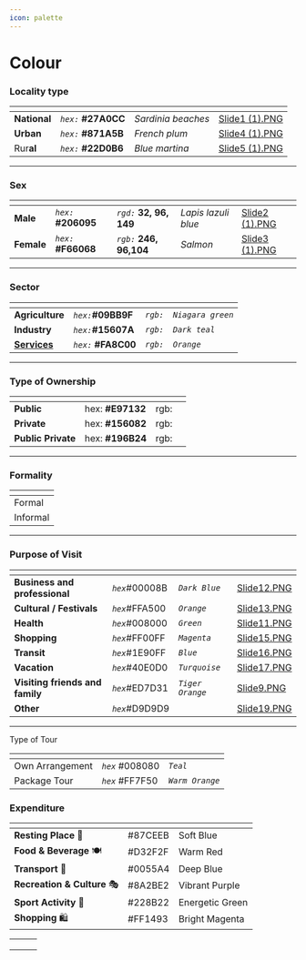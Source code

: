 ```yaml
---
icon: palette
---
```


# Colour

### Locality type

<table data-view="cards" data-full-width="true"><thead><tr><th></th><th></th><th></th><th data-hidden data-card-cover data-type="files"></th></tr></thead><tbody><tr><td><strong>National</strong></td><td><em><code>hex:</code></em> <strong>#27A0CC</strong></td><td><em>Sardinia beaches</em></td><td><a href="../.gitbook/assets/Slide1 (1).PNG">Slide1 (1).PNG</a></td></tr><tr><td><strong>Urban</strong></td><td><em><code>hex:</code></em> <strong>#871A5B</strong></td><td><em>French plum</em></td><td><a href="../.gitbook/assets/Slide4 (1).PNG">Slide4 (1).PNG</a></td></tr><tr><td>Rur<strong>al</strong></td><td><em><code>hex:</code></em> <strong>#22D0B6</strong></td><td><em>Blue martina</em></td><td><a href="../.gitbook/assets/Slide5 (1).PNG">Slide5 (1).PNG</a></td></tr></tbody></table>

***

### Sex

<table data-card-size="large" data-view="cards" data-full-width="true"><thead><tr><th></th><th></th><th></th><th></th><th data-hidden data-card-cover data-type="files"></th></tr></thead><tbody><tr><td><strong>Male</strong></td><td><em><code>hex:</code></em> <strong>#206095</strong></td><td><em><code>rgd:</code></em> <strong>32, 96, 149</strong></td><td><em>Lapis lazuli blue</em></td><td><a href="../.gitbook/assets/Slide2 (1).PNG">Slide2 (1).PNG</a></td></tr><tr><td><strong>Female</strong></td><td><em><code>hex:</code></em> <strong>#F66068</strong></td><td><em><code>rgb:</code></em> <strong>246, 96,104</strong></td><td><em>Salmon</em></td><td><a href="../.gitbook/assets/Slide3 (1).PNG">Slide3 (1).PNG</a></td></tr></tbody></table>

***

### Sector

<table data-view="cards" data-full-width="true"><thead><tr><th></th><th></th><th></th><th></th></tr></thead><tbody><tr><td><strong>Agriculture</strong></td><td><em><code>hex:</code></em><strong>#09BB9F</strong></td><td><em><code>rgb:</code></em></td><td><em><code>Niagara green</code></em> </td></tr><tr><td><strong>Industry</strong></td><td><em><code>hex:</code></em><strong>#15607A</strong></td><td><em><code>rgb:</code></em></td><td><em><code>Dark teal</code></em></td></tr><tr><td><a data-footnote-ref href="#user-content-fn-1"><strong>S</strong></a><a data-footnote-ref href="#user-content-fn-1"><strong>ervices</strong></a></td><td><em><code>hex:</code></em> <strong>#FA8C00</strong></td><td><em><code>rgb:</code></em></td><td><em><code>Orange</code></em></td></tr></tbody></table>

***

### Type of Ownership

<table data-view="cards" data-full-width="true"><thead><tr><th></th><th></th><th></th><th></th></tr></thead><tbody><tr><td><strong>Public</strong></td><td>hex: <strong>#E97132</strong></td><td>rgb:</td><td></td></tr><tr><td><strong>Private</strong></td><td>hex: <strong>#156082</strong></td><td>rgb:</td><td></td></tr><tr><td><strong>Public Private</strong></td><td>hex: <strong>#196B24</strong></td><td>rgb: </td><td></td></tr></tbody></table>

***

### Formality

<table data-card-size="large" data-view="cards" data-full-width="true"><thead><tr><th></th></tr></thead><tbody><tr><td>Formal</td></tr><tr><td>Informal</td></tr></tbody></table>

***

### Purpose of Visit

<table data-view="cards" data-full-width="true"><thead><tr><th></th><th></th><th></th><th data-hidden data-card-cover data-type="files"></th></tr></thead><tbody><tr><td><strong>Business and professional</strong></td><td><em><code>hex</code></em>#00008B</td><td><em><code>Dark Blue</code></em></td><td><a href="../.gitbook/assets/Slide12.PNG">Slide12.PNG</a></td></tr><tr><td><strong>Cultural / Festivals</strong></td><td><em><code>hex</code></em>#FFA500</td><td><em><code>Orange</code></em></td><td><a href="../.gitbook/assets/Slide13.PNG">Slide13.PNG</a></td></tr><tr><td><strong>Health</strong></td><td><em><code>hex</code></em>#008000</td><td><em><code>Green</code></em></td><td><a href="../.gitbook/assets/Slide11.PNG">Slide11.PNG</a></td></tr><tr><td><strong>Shopping</strong></td><td><em><code>hex</code></em>#FF00FF</td><td><em><code>Magenta</code></em></td><td><a href="../.gitbook/assets/Slide15.PNG">Slide15.PNG</a></td></tr><tr><td><strong>Transit</strong></td><td><em><code>hex</code></em>#1E90FF</td><td><em><code>Blue</code></em></td><td><a href="../.gitbook/assets/Slide16.PNG">Slide16.PNG</a></td></tr><tr><td><strong>Vacation</strong></td><td><em><code>hex</code></em>#40E0D0</td><td><em><code>Turquoise</code></em></td><td><a href="../.gitbook/assets/Slide17.PNG">Slide17.PNG</a></td></tr><tr><td><strong>Visiting friends and family</strong></td><td><em><code>hex</code></em>#ED7D31</td><td><em><code>Tiger Orange</code></em></td><td><a href="../.gitbook/assets/Slide9.PNG">Slide9.PNG</a></td></tr><tr><td><strong>Other</strong></td><td><em><code>hex</code></em>#D9D9D9</td><td></td><td><a href="../.gitbook/assets/Slide19.PNG">Slide19.PNG</a></td></tr></tbody></table>

***

Type of Tour



<table data-card-size="large" data-view="cards" data-full-width="true"><thead><tr><th></th><th></th><th></th></tr></thead><tbody><tr><td>Own Arrangement</td><td><em><code>hex</code></em> #008080</td><td><em><code>Teal</code></em></td></tr><tr><td>Package Tour</td><td><em><code>hex</code></em> #FF7F50</td><td><em><code>Warm Orange</code></em></td></tr></tbody></table>



### Expenditure

<table data-card-size="large" data-view="cards" data-full-width="true"><thead><tr><th></th><th></th><th></th></tr></thead><tbody><tr><td><strong>Resting Place</strong> 🏨</td><td>#87CEEB</td><td>Soft Blue</td></tr><tr><td><strong>Food &#x26; Beverage</strong> 🍽️</td><td>#D32F2F</td><td>Warm Red</td></tr><tr><td><strong>Transport</strong> 🚆</td><td>#0055A4</td><td>Deep Blue</td></tr><tr><td><strong>Recreation &#x26; Culture</strong> 🎭</td><td>#8A2BE2</td><td>Vibrant Purple</td></tr><tr><td><strong>Sport Activity</strong> 🏅</td><td>#228B22</td><td>Energetic Green</td></tr><tr><td><strong>Shopping</strong> 🛍️</td><td>#FF1493</td><td>Bright Magenta</td></tr></tbody></table>



|   |   |   |
| - | - | - |
|   |   |   |
|   |   |   |
|   |   |   |



[^1]: 
